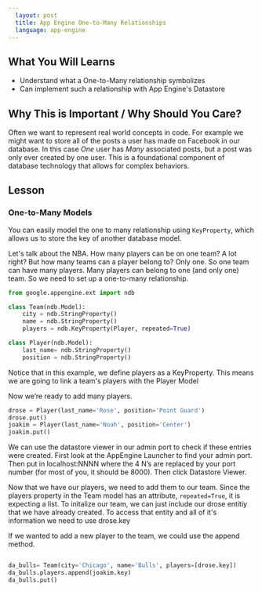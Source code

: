 ```yaml
---
  layout: post
  title: App Engine One-to-Many Relationships
  language: app-engine
---
```

##  What You Will Learns

+ Understand what a One-to-Many relationship symbolizes
+ Can implement such a relationship with App Engine's Datastore

##  Why This is Important / Why Should You Care?

Often we want to represent real world concepts in code. For example we might want to store all of the posts a user has made on Facebook in our database. In this case *One* user has *Many* associated posts, but a post was only ever created by one user. This is a foundational component of database technology that allows for complex behaviors.

##  Lesson

###  One-to-Many Models

You can easily model the one to many relationship using `KeyProperty`, which allows us to store the key of another database model.

Let's talk about the NBA. How many players can be on one team? A lot right? But how many teams can a player belong to? Only one. So one team can have many players. Many players can belong to one (and only one) team.  So we need to set up a one-to-many relationship.

```python
from google.appengine.ext import ndb

class Team(ndb.Model):
    city = ndb.StringProperty()
    name = ndb.StringProperty()
    players = ndb.KeyProperty(Player, repeated=True)

class Player(ndb.Model):
    last_name= ndb.StringProperty()
    position = ndb.StringProperty()
```

Notice that in this example, we define players as a KeyProperty. This means we are going to link a team's players with the Player Model

Now we’re ready to add many players.

```python
drose = Player(last_name='Rose', position='Point Guard')
drose.put()
joakim = Player(last_name='Noah', position='Center')
joakim.put()
```

We can use the datastore viewer in our admin port to check if these entries were created. First look at the AppEngine Launcher to find your admin port. Then put in localhost:NNNN where the 4 N’s are replaced by your port number (for most of you, it should be 8000). Then click Datastore Viewer.

Now that we have our players, we need to add them to our team. Since the players property in the Team model has an attribute, `repeated=True`, it is expecting a list. To initalize our team, we can just include our drose entitiy that we have already created. To access that entity and all of it's information we need to use drose.key

 If we wanted to add a new player to the team, we could use the append method.
```python

da_bulls= Team(city='Chicago', name='Bulls', players=[drose.key])
da_bulls.players.append(joakim.key)
da_bulls.put()

```
